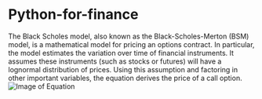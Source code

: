 # Python-for-finance
The Black Scholes model, also known as the Black-Scholes-Merton (BSM) model, is a mathematical model for pricing an options contract. In particular, the model estimates the variation over time of financial instruments. It assumes these instruments (such as stocks or futures) will have a lognormal distribution of prices. Using this assumption and factoring in other important variables, the equation derives the price of a call option.
![Image of Equation](https://github.com/JanpuHou8/Python-for-finance/images/fig1.png)
